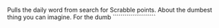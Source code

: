 Pulls the daily word from search for Scrabble points. About the dumbest thing you can imagine. For the dumb ``````````````````````
